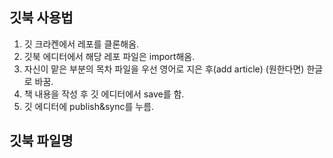 ## 깃북 사용법

1. 깃 크라켄에서 레포를 클론해옴.
2. 깃북 에디터에서 해당 레포 파일은 import해옴.
3. 자신이 맡은 부분의 목차 파일을 우선 영어로 지은 후\(add article\) \(원한다면\) 한글로 바꿈.
4. 책 내용을 작성 후 깃 에디터에서 save를 함.
5. 깃 에디터에 publish&sync를 누름.

## 깃북 파일명





